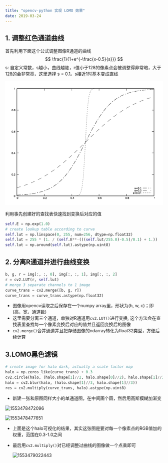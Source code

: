 ```yaml
---
title: "opencv-python 实现 LOMO 效果"
date: 2019-03-24
---
```

## 1. 调整红色通道曲线

首先利用下面这个公式调整图像R通道的曲线
$$
\frac{1}{1+e^{-\frac{x-0.5}{s}}}
$$
s: 自定义常数，s越小，曲线越陡，r值小于128的像素点会被调整得非常暗，大于128的会非常亮，这里选择 s = 0.1。s接近1时基本变成直线

![1553477695626](../images/1553477695626.png)

利用事先创建好的查找表快速找到变换后对应的值

```python
self.E = np.exp(1.0)
# create lookup table according to curve
self.lut = np.linspace(0, 255, num=256, dtype=np.float32)
self.lut = 255 * (1. / (self.E**-(((self.lut/255.0)-0.5)/0.1) + 1.))
self.lut = np.around(self.lut).astype(np.uint8)
```



## 2. 分离R通道并进行曲线变换

```python
b, g, r = img[:, :, 0], img[:, :, 1], img[:, :, 2]
r = cv2.LUT(r, self.lut)
# merge 3 separate channels to 1 image
curve_trans = cv2.merge([b, g, r])
curve_trans = curve_trans.astype(np.float32)
```

- 图像用opencv读取之后保存在一个numpy array里，形状为(h, w, c)；即(高，宽，通道数)
- 这里需要分离三个通道，单独对R通道用`cv2.LUT()`进行变换, 这个方法会在查找表里查找每一个像素变换后对应的值并且返回变换后的图像
- `cv2.merge()`合并通道并且把存储图像的ndarray转化为float32类型，方便后续计算

## 3.LOMO黑色滤镜

```python
# create image for halo dark, actually a scale factor map
halo = np.zeros_like(curve_trans) + 0.3
cv2.circle(halo, (halo.shape[1]//2, halo.shape[0]//2), halo.shape[1]//3, [1,1,1], -1)
halo = cv2.blur(halo, (halo.shape[1]//3, halo.shape[1]//3))
res = cv2.multiply(curve_trans, halo).astype(np.uint8)
```

- 新建一张和原图同样大小的单通道图，在中间画个圆，然后用高斯模糊加渐变

![1553478472096](C:\Users\RPH\AppData\Roaming\Typora\typora-user-images\1553478472096.png)

![1553478477651](C:\Users\RPH\AppData\Roaming\Typora\typora-user-images\1553478477651.png)

- 上面是这个halo可视化的结果，其实这张图是要对每一个像素点的RGB值加的权重，范围在0.3-1.0之间

- 最后用`cv2.multiply()`对已经调整过曲线的图像做一个点乘即可

  ![1553479022443](C:\Users\RPH\AppData\Roaming\Typora\typora-user-images\1553479022443.png)

